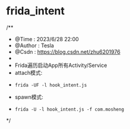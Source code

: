 # frida_intent
/**
 * @Time : 2023/6/28 22:00
 * @Author : Tesla
 * @Csdn : https://blog.csdn.net/zhu6201976
 *
 * Frida遍历启动App所有Activity/Service
 * attach模式:
 *     frida -UF -l hook_intent.js
 * spawn模式:
 *     frida -U -l hook_intent.js -f com.mosheng
 */
